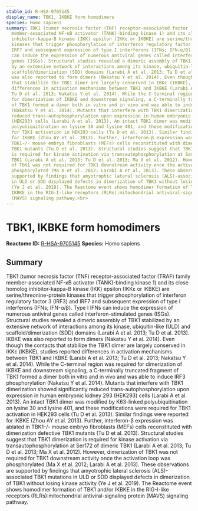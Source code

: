```yaml
---
stable_id: R-HSA-9705145
display_name: TBK1, IKBKE form homodimers
species: Homo sapiens
summary: TBK1 (tumor necrosis factor (TNF) receptor-associated factor (TRAF) family
  member-associated NF-κB activator (TANK)-binding kinase 1) and its close homolog
  inhibitor-kappa-B kinase (IKK) epsilon (IKKε or IKBKE) are serine/threonine-protein
  kinases that trigger phosphorylation of interferon regulatory factor 3 (IRF3) and
  IRF7 and subsequent expression of type I interferons (IFNs; IFN-α/β). Type I IFNs
  can induce the expression of numerous antiviral genes called interferon-stimulated
  genes (ISGs). Structural studies revealed a dimeric assembly of TBK1 stabilized
  by an extensive network of interactions among its kinase, ubiquitin-like (ULD) and
  scaffold/dimerization (SDD) domains (Larabi A et al. 2013; Tu D et al. 2013). IKBKE
  was also reported to form dimers (Nakatsu Y et al. 2014). Even though the contacts
  that stabilize the TBK1 dimer are largely conserved in IKKε (IKBKE), studies reported
  differences in activation mechanisms between TBK1 and IKBKE (Larabi A et al. 2013;
  Tu D et al. 2013; Nakatsu Y et al. 2014). While the C-terminal region was required
  for dimerization of IKBKE and downstream signaling, a C-terminally truncated fragment
  of TBK1 formed a dimer both in vitro and in vivo and was able to induce IRF3 phosphorylation
  (Nakatsu Y et al. 2014). Mutants that interfere with TBK1 dimerization showed significantly
  reduced trans-autophosphorylation upon expression in human embryonic kidney 293
  (HEK293) cells (Larabi A et al. 2013). An intact TBK1 dimer was modified by K63-linked
  polyubiquitination on lysine 30 and lysine 401, and these modifications were required
  for TBK1 activation in HEK293 cells (Tu D et al. 2013). Similar findings were reported
  for IKBKE (Zhou AY et al. 2013). Further, interferon-β expression was ablated in
  TBK1-/- mouse embryo fibroblasts (MEFs) cells reconstituted with dimerization defective
  TBK1 mutants (Tu D et al. 2013). Structural studies suggest that TBK1 dimerization
  is required for kinase activation via transautophosphorylation at Ser172 of dimeric
  TBK1 (Larabi A et al. 2013; Tu D et al. 2013; Ma X et al. 2012). However, dimerization
  of TBK1 was not required for TBK1 downstream activity once the activation loop was
  phosphorylated (Ma X et al. 2012; Larabi A et al. 2013). These observations are
  supported by findings that amyotrophic lateral sclerosis (ALS)-associated TBK1 mutations
  in ULD or SDD displayed defects in dimerization of TBK1 without losing kinase activity
  (Ye J et al. 2019). The Reactome event shows homodimer formation of TBK1 and/or
  IKBKE in the RIG-I-like receptors (RLRs):mitochondrial antiviral-signaling protein
  (MAVS) signaling pathway.<br>
---
```


# TBK1, IKBKE form homodimers
**Reactome ID:** [R-HSA-9705145](https://reactome.org/content/detail/R-HSA-9705145)
**Species:** Homo sapiens

## Summary

TBK1 (tumor necrosis factor (TNF) receptor-associated factor (TRAF) family member-associated NF-κB activator (TANK)-binding kinase 1) and its close homolog inhibitor-kappa-B kinase (IKK) epsilon (IKKε or IKBKE) are serine/threonine-protein kinases that trigger phosphorylation of interferon regulatory factor 3 (IRF3) and IRF7 and subsequent expression of type I interferons (IFNs; IFN-α/β). Type I IFNs can induce the expression of numerous antiviral genes called interferon-stimulated genes (ISGs). Structural studies revealed a dimeric assembly of TBK1 stabilized by an extensive network of interactions among its kinase, ubiquitin-like (ULD) and scaffold/dimerization (SDD) domains (Larabi A et al. 2013; Tu D et al. 2013). IKBKE was also reported to form dimers (Nakatsu Y et al. 2014). Even though the contacts that stabilize the TBK1 dimer are largely conserved in IKKε (IKBKE), studies reported differences in activation mechanisms between TBK1 and IKBKE (Larabi A et al. 2013; Tu D et al. 2013; Nakatsu Y et al. 2014). While the C-terminal region was required for dimerization of IKBKE and downstream signaling, a C-terminally truncated fragment of TBK1 formed a dimer both in vitro and in vivo and was able to induce IRF3 phosphorylation (Nakatsu Y et al. 2014). Mutants that interfere with TBK1 dimerization showed significantly reduced trans-autophosphorylation upon expression in human embryonic kidney 293 (HEK293) cells (Larabi A et al. 2013). An intact TBK1 dimer was modified by K63-linked polyubiquitination on lysine 30 and lysine 401, and these modifications were required for TBK1 activation in HEK293 cells (Tu D et al. 2013). Similar findings were reported for IKBKE (Zhou AY et al. 2013). Further, interferon-β expression was ablated in TBK1-/- mouse embryo fibroblasts (MEFs) cells reconstituted with dimerization defective TBK1 mutants (Tu D et al. 2013). Structural studies suggest that TBK1 dimerization is required for kinase activation via transautophosphorylation at Ser172 of dimeric TBK1 (Larabi A et al. 2013; Tu D et al. 2013; Ma X et al. 2012). However, dimerization of TBK1 was not required for TBK1 downstream activity once the activation loop was phosphorylated (Ma X et al. 2012; Larabi A et al. 2013). These observations are supported by findings that amyotrophic lateral sclerosis (ALS)-associated TBK1 mutations in ULD or SDD displayed defects in dimerization of TBK1 without losing kinase activity (Ye J et al. 2019). The Reactome event shows homodimer formation of TBK1 and/or IKBKE in the RIG-I-like receptors (RLRs):mitochondrial antiviral-signaling protein (MAVS) signaling pathway.<br>
